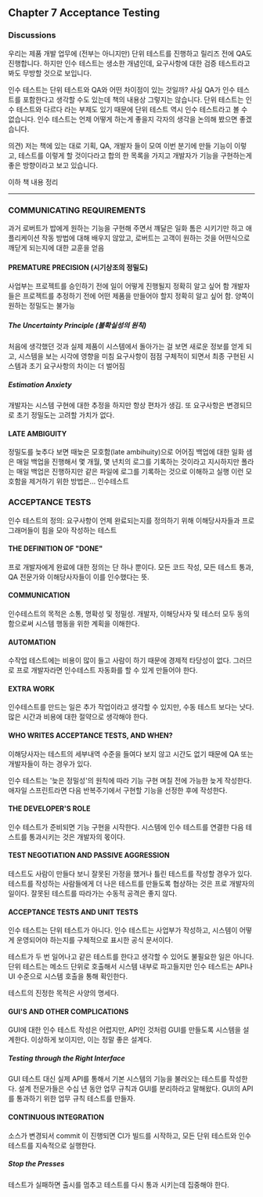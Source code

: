 ## Chapter 7 Acceptance Testing

### Discussions

우리는 제품 개발 업무에 (전부는 아니지만) 단위 테스트를 진행하고 릴리즈 전에 QA도 진행합니다.
하지만 인수 테스트는 생소한 개념인데, 요구사항에 대한 검증 테스트라고 봐도 무방할 것으로 보입니다.

인수 테스트는 단위 테스트와 QA와 어떤 차이점이 있는 것일까?
사실 QA가 인수 테스트를 포함한다고 생각할 수도 있는데 책의 내용상 그렇지는 않습니다.
단위 테스트는 인수 테스트와 다르다 라는 부제도 있기 때문에 단위 테스트 역시 인수 테스트라고 볼 수 없습니다.
인수 테스트는 언제 어떻게 하는게 좋을지 각자의 생각을 논의해 봤으면 좋겠습니다.

의견)
저는 책에 있는 대로 기획, QA, 개발자 들이 모여 이번 분기에 만들 기능이 이렇고, 테스트를 이렇게 할 것이다라고 합의 한 목록을 가지고 개발자가 기능을 구현하는게 좋은 방향이라고 보고 있습니다.

이하 책 내용 정리

---

### COMMUNICATING REQUIREMENTS

과거 로버트가 밥에게 원하는 기능을 구현해 주면서 꺠달은 일화
톰은 시키기만 하고 애플리케이션 작동 방법에 대해 배우지 않았고,
로버트는 고객이 원하는 것을 어떤식으로 깨닫게 되는지에 대한 교훈을 얻음

#### PREMATURE PRECISION (시기상조의 정밀도)

사업부는 프로젝트를 승인하기 전에 일이 어떻게 진행될지 정확히 알고 싶어 함
개발자들은 프로젝트를 추정하기 전에 어떤 제품을 만들어야 할지 정확히 알고 싶어 함.
양쪽이 원하는 정밀도는 불가능

##### The Uncertainty Principle (불확실성의 원칙)

처음에 생각했던 것과 실제 제품이 시스템에서 돌아가는 걸 보면 새로운 정보를 얻게 되고, 시스템을 보는 시각에 영향을 미침
요구사항이 점점 구체적이 되면서 최종 구현된 시스템과 초기 요구사항의 차이는 더 벌어짐

##### Estimation Anxiety

개발자는 시스템 구현에 대한 추정을 하지만 항상 편차가 생김.
또 요구사항은 변경되므로 초기 정밀도는 고려할 가치가 없다.

#### LATE AMBIGUITY

정밀도를 늦추다 보면 때늦은 모호함(late ambihuity)으로 어어짐
백업에 대한 일화
샘은 매일 백업을 진행해서 몇 개월, 몇 년치의 로그를 기록하는 것이라고 지시하지만
폴라는 매일 백업은 진행하지만 같은 파일에 로그를 기록하는 것으로 이해하고 실행
이런 모호함을 제거하기 위한 방법은... 인수테스트

### ACCEPTANCE TESTS

인수 테스트의 정의: 요구사항이 언제 완료되는지를 정의하기 위해 이해당사자들과 프로그래머들이 힘을 모아 작성하는 테스트

#### THE DEFINITION OF "DONE"

프로 개발자에게 완료에 대한 정의는 단 하나 뿐이다.
모든 코드 작성, 모든 테스트 통과, QA 전문가와 이해당사자들이 이를 인수했다는 뜻.

#### COMMUNICATION

인수테스트의 목적은 소통, 명확성 및 정밀성.
개발자, 이해당사자 및 테스터 모두 동의함으로써 시스템 행동을 위한 계획을 이해한다.

#### AUTOMATION

수작업 테스트에는 비용이 많이 들고 사람이 하기 때문에 경제적 타당성이 없다.
그러므로 프로 개발자라면 인수테스트 자동화를 할 수 있게 만들어야 한다.

#### EXTRA WORK

인수테스트를 만드는 일은 추가 작업이라고 생각할 수 있지만, 수동 테스트 보다는 낫다.
많은 시간과 비용에 대한 절약으로 생각해야 한다.

#### WHO WRITES ACCEPTANCE TESTS, AND WHEN?

이해당사자는 테스트의 세부내역 수준을 들여다 보지 않고 시간도 없기 때문에
QA 또는 개발자들이 하는 경우가 있다.

인수 테스트는 '늦은 정밀성'의 원칙에 따라 기능 구현 며칠 전에 가능한 늦게 작성한다.
애자일 스프린트라면 다음 반복주기에서 구현할 기능을 선정한 후에 작성한다.

#### THE DEVELOPER'S ROLE

인수 테스트가 준비되면 기능 구현을 시작한다.
시스템에 인수 테스트를 연결한 다음 테스트를 통과시키는 것은 개발자의 몫이다.

#### TEST NEGOTIATION AND PASSIVE AGGRESSION

테스트도 사람이 만들다 보니 잘못된 가정을 했거나 틀린 테스트를 작성할 경우가 있다.
테스트를 작성하는 사람들에게 더 나은 테스트를 만들도록 협상하는 것은 프로 개발자의 일이다.
잘못된 테스트를 따라가는 수동적 공격은 좋지 않다.

#### ACCEPTANCE TESTS AND UNIT TESTS

인수 테스트는 단위 테스트가 아니다.
인수 테스트는 사업부가 작성하고, 시스템이 어떻게 운영되어야 하는지를 구체적으로 표시한 공식 문서이다.

테스트가 두 번 일어나고 같은 테스트를 한다고 생각할 수 있어도 불필요한 일은 아니다.
단위 테스트는 메소드 단위로 호출해서 시스템 내부로 파고들지만
인수 테스트는 API나 UI 수준으로 시스템 호출을 통해 확인한다.

테스트의 진정한 목적은 사양의 명세다.

#### GUI'S AND OTHER COMPLICATIONS

GUI에 대한 인수 테스트 작성은 어렵지만, API인 것처럼 GUI를 만들도록 시스템을 설계한다.
이상하게 보이지만, 이는 정말 좋은 설계다.

##### Testing through the Right Interface

GUI 테스트 대신 실제 API를 통해서 기본 시스템의 기능을 불러오는 테스트를 작성한다.
설계 전문가들은 수십 년 동안 업무 규칙과 GUI를 분리하라고 말해왔다.
GUI의 API를 통과하기 위한 업무 규칙 테스트를 만들자.

#### CONTINUOUS INTEGRATION

소스가 변경되서 commit 이 진행되면 CI가 빌드를 시작하고, 모든 단위 테스트와 인수 테스트를 지속적으로 실행한다.

##### Stop the Presses 

테스트가 실패하면 출시를 멈추고 테스트를 다시 통과 시키는데 집중해야 한다.